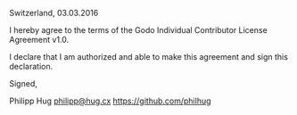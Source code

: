 Switzerland, 03.03.2016

I hereby agree to the terms of the Godo Individual Contributor License
Agreement v1.0.

I declare that I am authorized and able to make this agreement and sign this
declaration.

Signed,

Philipp Hug <philipp@hug.cx> https://github.com/philhug
